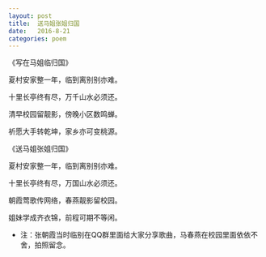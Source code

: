```yaml
---
layout: post
title:  送马姐张姐归国
date:   2016-8-21
categories: poem
---
```

《写在马姐临归国》

夏村安家整一年，临到离别别亦难。

十里长亭终有尽，万千山水必须还。

清早校园留靓影，傍晚小区数鸣蝉。

祈愿大手转乾坤，家乡亦可变桃源。


《送马姐张姐归国》

夏村安家整一年，临到离别别亦难。

十里长亭终有尽，万国山水必须还。

朝霞莺歌传网络，春燕靓影留校园。

姐妹学成齐衣锦，前程可期不等闲。

<!--more-->

- 注：张朝霞当时临别在QQ群里面给大家分享歌曲，马春燕在校园里面依依不舍，拍照留念。
